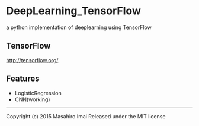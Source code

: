 # DeepLearning_TensorFlow
a python implementation of deeplearning using TensorFlow

## TensorFlow ##
http://tensorflow.org/

## Features

- LogisticRegression
- CNN(working)

---

Copyright (c) 2015 Masahiro Imai
Released under the MIT license
